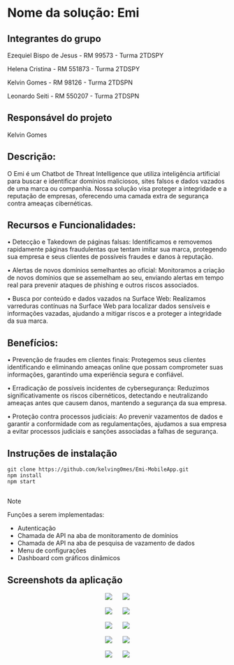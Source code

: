 # Nome da solução: Emi

## Integrantes do grupo

Ezequiel Bispo de Jesus - RM 99573 - Turma 2TDSPY

Helena Cristina - RM 551873 - Turma 2TDSPY

Kelvin Gomes - RM 98126 - Turma 2TDSPN

Leonardo Seiti - RM 550207 - Turma 2TDSPN

## Responsável do projeto

Kelvin Gomes

## Descrição: 

O Emi é um Chatbot de Threat Intelligence que utiliza inteligência artificial para buscar e identificar domínios maliciosos, sites falsos e dados vazados de uma marca ou companhia. Nossa solução visa proteger a integridade e a reputação de empresas, oferecendo uma camada extra de segurança contra ameaças cibernéticas.

## Recursos e Funcionalidades:
•	Detecção e Takedown de páginas falsas: Identificamos e removemos rapidamente páginas fraudulentas que tentam imitar sua marca, protegendo sua empresa e seus clientes de possíveis fraudes e danos à reputação.

•	Alertas de novos domínios semelhantes ao oficial: Monitoramos a criação de novos domínios que se assemelham ao seu, enviando alertas em tempo real para prevenir ataques de phishing e outros riscos associados.

•	Busca por conteúdo e dados vazados na Surface Web: Realizamos varreduras contínuas na Surface Web para localizar dados sensíveis e informações vazadas, ajudando a mitigar riscos e a proteger a integridade da sua marca.

## Benefícios:
•	Prevenção de fraudes em clientes finais: Protegemos seus clientes identificando e eliminando ameaças online que possam comprometer suas informações, garantindo uma experiência segura e confiável.

•	Erradicação de possíveis incidentes de cybersegurança: Reduzimos significativamente os riscos cibernéticos, detectando e neutralizando ameaças antes que causem danos, mantendo a segurança da sua empresa.

•	Proteção contra processos judiciais: Ao prevenir vazamentos de dados e garantir a conformidade com as regulamentações, ajudamos a sua empresa a evitar processos judiciais e sanções associadas a falhas de segurança.

## Instruções de instalação
```
git clone https://github.com/kelving0mes/Emi-MobileApp.git
npm install
npm start
```
##
> [!NOTE]  
> Funções a serem implementadas:
> - Autenticação
> - Chamada de API na aba de monitoramento de domínios
> - Chamada de API na aba de pesquisa de vazamento de dados
> - Menu de configurações
> - Dashboard com gráficos dinâmicos
 
## Screenshots da aplicação
<p align="center">
  <img src="https://i.postimg.cc/nrgVSJgR/Screenshot-1726533915.png" hspace="10">
  <img src="https://i.postimg.cc/Nj1GDZ4D/Screenshot-1726533917.png" hspace="10">
</p>
<p align="center">
  <img src="https://i.postimg.cc/0yg2p9pr/Screenshot-1726533922.png" hspace="10">
  <img src="https://i.postimg.cc/q7c5mHzk/Screenshot-1726534334.png" hspace="10">
</p>
<p align="center">
  <img src="https://i.postimg.cc/Hs8kcr8f/Screenshot-1726533926.png" hspace="10">
  <img src="https://i.postimg.cc/cHX5S7R2/Screenshot-1726534336.png" hspace="10">
</p>
<p align="center">
  <img src="https://i.postimg.cc/s2sjNKHr/Screenshot-1726533929.png" hspace="10">
  <img src="https://i.postimg.cc/FzzCsfGR/Screenshot-1726534337.png" hspace="10">
</p>
<p align="center">
  <img src="https://i.postimg.cc/wvB66Md4/Screenshot-1726533932.png" hspace="10">
  <img src="https://i.postimg.cc/vTKq1QSv/Screenshot-1726534339.png" hspace="10">
</p>
 
